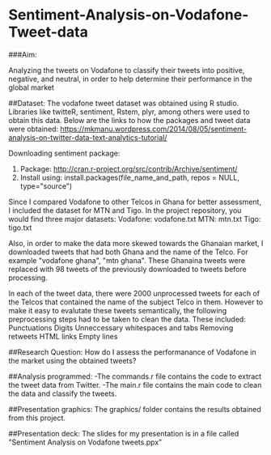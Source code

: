 # Sentiment-Analysis-on-Vodafone-Tweet-data

###Aim:

Analyzing the tweets on Vodafone to classify their tweets into positive, negative, and neutral, in order to help determine their performance in the global market 


##Dataset:
The vodafone tweet dataset was obtained using R studio. Libraries like twitteR, sentiment, Rstem, plyr, among others were used to obtain this data. 
Below are the links to how the packages and tweet data were obtained:
https://mkmanu.wordpress.com/2014/08/05/sentiment-analysis-on-twitter-data-text-analytics-tutorial/

Downloading sentiment package:
1. Package:  http://cran.r-project.org/src/contrib/Archive/sentiment/
2. Install using:  install.packages(file_name_and_path, repos = NULL, type="source")


Since I compared Vodafone to other Telcos in Ghana for better assessment, I included the dataset for MTN and Tigo. In the project repository, you would find three major datasets:
  Vodafone: vodafone.txt
  MTN: mtn.txt
  Tigo: tigo.txt

Also, in order to make the data more skewed towards the Ghanaian market, I downloaded tweets that had both Ghana and the name of the Telco. For example "vodafone ghana", "mtn ghana". These Ghanaina tweets were replaced with 98 tweets of the           previously downloaded to tweets before processing. 

In each of the tweet data, there were 2000 unprocessed tweets for each of the Telcos that contained the name of the subject Telco in them. However to make it easy to evalutate these tweets semantically, the following  preprocessing steps had to be taken to clean the data. These included:
  Punctuations
  Digits
  Unneccessary whitespaces and tabs
  Removing retweets
  HTML links
  Empty lines
  

##Research Question:
    How do I assess the performanance of Vodafone in the market using the obtained tweets?


##Analysis programmed:
  -The commands.r file contains the code to extract the tweet data from Twitter. 
  -The main.r file contains the main code to clean the data and classify the tweets.


##Presentation graphics:
  The graphics/ folder contains the results obtained from this project.
  
  
##Presentation deck:
  The slides for my presentation is in a file called "Sentiment Analysis on Vodafone tweets.ppx"

 
